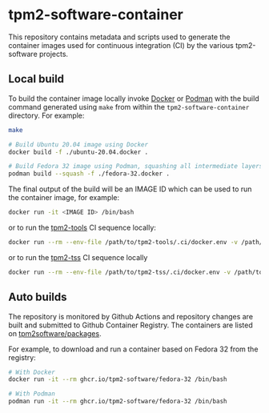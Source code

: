 # tpm2-software-container

This repository contains metadata and scripts used to generate the container
images used for continuous integration (CI) by the various tpm2-software
projects.

## Local build

To build the container image locally invoke [Docker](https://www.docker.com/) or
[Podman](https://podman.io/) with the build command generated using `make` from
within the `tpm2-software-container` directory. For example:

```sh
make

# Build Ubuntu 20.04 image using Docker
docker build -f ./ubuntu-20.04.docker .

# Build Fedora 32 image using Podman, squashing all intermediate layers together
podman build --squash -f ./fedora-32.docker .
```

The final output of the build will be an IMAGE ID which can be used to run the container image, for example:

```sh
docker run -it <IMAGE ID> /bin/bash
```

or to run the [tpm2-tools](https://github.com/tpm2-software/tpm2-tools) CI sequence locally:

```sh
docker run --rm --env-file /path/to/tpm2-tools/.ci/docker.env -v /path/to/tpm2-tools:/workspace/tpm2-tools <IMAGE ID> /bin/bash -c '/workspace/tpm2-tools/.ci/docker.run'
```

or to run the [tpm2-tss](https://github.com/tpm2-software/tpm2-tss) CI sequence locally

```sh
docker run --rm --env-file /path/to/tpm2-tss/.ci/docker.env -v /path/to/tpm2-tss:/workspace/tpm2-tss <IMAGE ID> /bin/bash -c '/workspace/tpm2-tss/.ci/docker.run'
```

## Auto builds

The repository is monitored by Github Actions and repository changes are built
and submitted to Github Container Registry. The containers are listed on
[tpm2software/packages](https://github.com/orgs/tpm2-software/packages).

For example, to download and run a container based on Fedora 32 from the registry:

```sh
# With Docker
docker run -it --rm ghcr.io/tpm2-software/fedora-32 /bin/bash

# With Podman
podman run -it --rm ghcr.io/tpm2-software/fedora-32 /bin/bash
```
